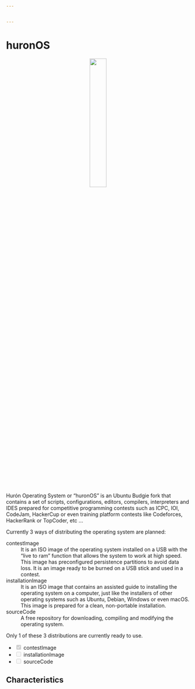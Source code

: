 ```yaml
---


---
```


<h1 id="huronos">huronOS</h1>
<center><img src="http://enya.codes/gitassets/huronOS/huronOS_logoBlue.png" width="30%"></center>
<p>Hurón Operating System or “huronOS” is an Ubuntu Budgie fork that contains a set of scripts, configurations, editors, compilers, interpreters and IDES prepared for competitive programming contests such as ICPC, IOI, CodeJam, HackerCup or even training platform contests like Codeforces, HackerRank or TopCoder, etc …</p>
<p>Currently 3 ways of distributing the operating system are planned:</p>
<dl>
<dt>contestImage</dt>
<dd>It is an ISO image of the operating system installed on a USB with the “live to ram” function that allows the system to work at high speed. This image has preconfigured persistence partitions to avoid data loss. It is an image ready to be burned on a USB stick and used in a contest.</dd>
<dt>installationImage</dt>
<dd>It is an ISO image that contains an assisted guide to installing the operating system on a computer, just like the installers of other operating systems such as Ubuntu, Debian, Windows or even macOS. This image is prepared for a clean, non-portable installation.</dd>
<dt>sourceCode</dt>
<dd>A free repository for downloading, compiling and modifying the operating system.</dd>
</dl>
<p>Only 1 of these 3 distributions are currently ready to use.</p>
<ul>
<li class="task-list-item"><input type="checkbox" class="task-list-item-checkbox" checked="true" disabled=""> contestImage</li>
<li class="task-list-item"><input type="checkbox" class="task-list-item-checkbox" disabled=""> installationImage</li>
<li class="task-list-item"><input type="checkbox" class="task-list-item-checkbox" disabled=""> sourceCode</li>
</ul>
<h2 id="characteristics">Characteristics</h2>

